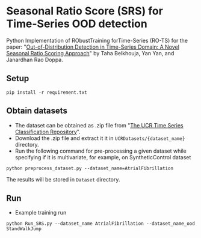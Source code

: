 # Seasonal Ratio Score (SRS) for Time-Series OOD detection
Python Implementation of RObustTraining forTime-Series (RO-TS) for the paper: "[Out-of-Distribution Detection in Time-Series Domain: A Novel Seasonal Ratio Scoring Approach]()" by Taha Belkhouja, Yan Yan, and Janardhan Rao Doppa.

## Setup 
```
pip install -r requirement.txt
```

## Obtain datasets
- The dataset can be obtained as .zip file from "[The UCR Time Series Classification Repository](http://www.timeseriesclassification.com/dataset.php)".
- Download the .zip file and extract it it in `UCRDatasets/{dataset_name}` directory.
- Run the following command for pre-processing a given dataset while specifying if it is multivariate, for example, on SyntheticControl dataset
```
python preprocess_dataset.py --dataset_name=AtrialFibrillation
```
The results will be stored in `Dataset` directory. 

## Run
- Example  training run
```
python Run_SRS.py --dataset_name AtrialFibrillation --dataset_name_ood StandWalkJump
```
